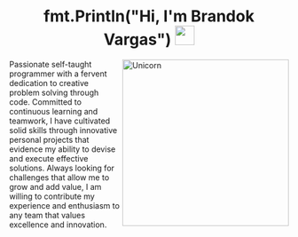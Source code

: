 <h1 align="center"><b>fmt.Println("Hi, I'm Brandok Vargas") </b><img src="https://media.giphy.com/media/hvRJCLFzcasrR4ia7z/giphy.gif" width="35"></h1>
<!--  -->
<img align="right" width=300px alt="Unicorn" src="https://media.tenor.com/TCMWkxIkF9IAAAAi/dancing-gopher.gif" />

Passionate self-taught programmer with a fervent dedication to creative problem solving through code. Committed to continuous learning and teamwork, I have cultivated solid skills through innovative personal projects that evidence my ability to devise and execute effective solutions. Always looking for challenges that allow me to grow and add value, I am willing to contribute my experience and enthusiasm to any team that values excellence and innovation.

